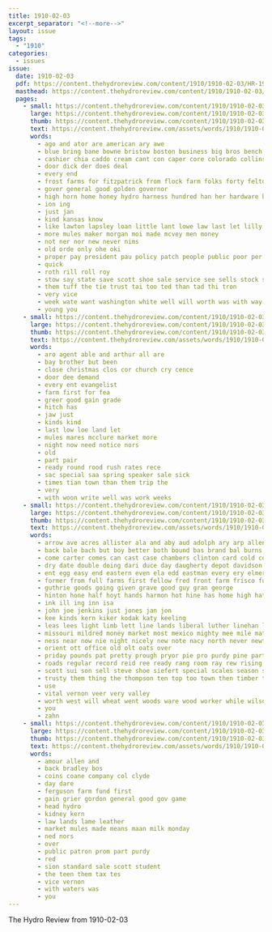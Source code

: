 ```yaml
---
title: 1910-02-03
excerpt_separator: "<!--more-->"
layout: issue
tags:
  - "1910"
categories:
  - issues
issue:
  date: 1910-02-03
  pdf: https://content.thehydroreview.com/content/1910/1910-02-03/HR-1910-02-03.pdf
  masthead: https://content.thehydroreview.com/content/1910/1910-02-03/masthead/HR-1910-02-03.jpg
  pages:
    - small: https://content.thehydroreview.com/content/1910/1910-02-03/small/HR-1910-02-03-01.jpg
      large: https://content.thehydroreview.com/content/1910/1910-02-03/large/HR-1910-02-03-01.jpg
      thumb: https://content.thehydroreview.com/content/1910/1910-02-03/thumbnails/HR-1910-02-03-01.jpg
      text: https://content.thehydroreview.com/assets/words/1910/1910-02-03/HR-1910-02-03-01.txt
      words:
        - ago and ator are american ary awe
        - blue bring bane bowne bristow boston business big bros bench bank bus better banks been blow buy barn boy blown best
        - cashier chia caddo cream cant con caper core colorado collins cheap chambers char cash casmer columbia come county
        - door dick der does deal
        - every end
        - frost farms for fitzpatrick from flock farm folks forty felton fig
        - gover general good golden governor
        - high horn home honey hydro harness hundred han her hardware has handle
        - ion ing
        - just jan
        - kind kansas know
        - like lawton lapsley loan little lant lowe law last let lilly likes lew lebel land less
        - more mules maker morgan moi made mcvey men money
        - not ner nor new never nims
        - old orde only ohe oki
        - proper pay president pau policy patch people public poor per pelton pope
        - quick
        - roth rill roll roy
        - stow say state save scott shoe sale service see sells stock still sell smooth square six
        - them tuff the tie trust tai too ted than tad thi tron
        - very vice
        - week wate want washington white well will worth was with way
        - young you
    - small: https://content.thehydroreview.com/content/1910/1910-02-03/small/HR-1910-02-03-02.jpg
      large: https://content.thehydroreview.com/content/1910/1910-02-03/large/HR-1910-02-03-02.jpg
      thumb: https://content.thehydroreview.com/content/1910/1910-02-03/thumbnails/HR-1910-02-03-02.jpg
      text: https://content.thehydroreview.com/assets/words/1910/1910-02-03/HR-1910-02-03-02.txt
      words:
        - aro agent able and arthur all are
        - bay brother but been
        - close christmas clos cor church cry cence
        - door dee demand
        - every ent evangelist
        - farm first for fea
        - greer good gain grade
        - hitch has
        - jaw just
        - kinds kind
        - last low loe land let
        - mules mares mcclure market more
        - night now need notice nors
        - old
        - part pair
        - ready round rood rush rates rece
        - sac special saa spring speaker sale sick
        - times tian town than them trip the
        - very
        - with woon write well was work weeks
    - small: https://content.thehydroreview.com/content/1910/1910-02-03/small/HR-1910-02-03-03.jpg
      large: https://content.thehydroreview.com/content/1910/1910-02-03/large/HR-1910-02-03-03.jpg
      thumb: https://content.thehydroreview.com/content/1910/1910-02-03/thumbnails/HR-1910-02-03-03.jpg
      text: https://content.thehydroreview.com/assets/words/1910/1910-02-03/HR-1910-02-03-03.txt
      words:
        - arrow ave acres allister ala and aby aud adolph ary arp allen ake alls arn art all are acre app alo
        - back bale bach but boy better both bound bas brand bal burns busi bone bandy bros bert babe best books brown bob barn ber been bont bui big broadway business butter brother brought bring brood brings benham baby box bene buy bis bottle bank
        - come carter comes can cast case chambers clinton card cold colorado cheap close city cream collins class cattle chi cos cotton chas culler charley cough choice chase crowell church cash citizen crampton clara calendar conway con creek clock colo camera col cee corn course
        - dry date double doing dari duce day daugherty depot davidson death dress
        - ent egg easy end eastern even ela edd eastman every ery elmer east
        - former from full farms first fellow fred front farm frisco fulton fever frank fine for fall fuel face free fruit friends friday france
        - guthrie goods going given grave good guy gran george
        - hinton hone half hoyt hands harmon hot hine has home high hatfield hens hosey handle herndon hubbart him henke hues hunting horse her house hundred hydro hobby how han had
        - ink ill ing inn isa
        - john joe jenkins just jones jan jon
        - kee kinds kern kiker kodak katy keeling
        - leas lees light limb lett line lands liberal luther linehan let lee land linger lines last loan low letter lame lone london lows live like lay
        - missouri mildred money market most mexico mighty mee mile matters mas matter mens man miss mares made mar might meal miller main monday miles mcelfresh mound more mauldin mules moore men many much mor
        - ness near now nie night nicely new note nacy north never newton not
        - orient ott office old olt oats over
        - priday pounds pat pretty prough pryor pie pro purdy pine part plenty place per price pack
        - roads regular record reid ree ready rang room ray rew rising rado rin reason rem rai renew route rob reno rom
        - scott sui son sell steve shoe siefert special scales season smiling second say sul still sun sabin snow soon siri sweeten six sister service south signs stuff span sick supper sugar short sacks springs station stock shade smith sons store standard selling star side sale sper sunday shows state see school she saturday
        - trusty them thing the thompson ten top too town then timber trip tice tell trom trees thi tae try
        - use
        - vital vernon veer very valley
        - worth west will wheat went woods ware wood worker while wilson week write watch work western way win water ward was weeks wiles with wife white want warren wedding world wil why well
        - you
        - zahn
    - small: https://content.thehydroreview.com/content/1910/1910-02-03/small/HR-1910-02-03-04.jpg
      large: https://content.thehydroreview.com/content/1910/1910-02-03/large/HR-1910-02-03-04.jpg
      thumb: https://content.thehydroreview.com/content/1910/1910-02-03/thumbnails/HR-1910-02-03-04.jpg
      text: https://content.thehydroreview.com/assets/words/1910/1910-02-03/HR-1910-02-03-04.txt
      words:
        - amour allen and
        - back bradley bos
        - coins coane company col clyde
        - day dare
        - ferguson farm fund first
        - gain grier gordon general good gov game
        - head hydro
        - kidney kern
        - law lands lame leather
        - market mules made means maan milk monday
        - ned nors
        - over
        - public patron prom part purdy
        - red
        - sion standard sale scott student
        - the teen them tax tes
        - vice vernon
        - with waters was
        - you
---
```


The Hydro Review from 1910-02-03

<!--more-->

